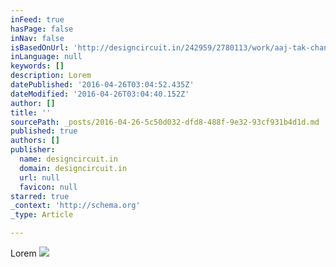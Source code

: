 ```yaml
---
inFeed: true
hasPage: false
inNav: false
isBasedOnUrl: 'http://designcircuit.in/242959/2780113/work/aaj-tak-channel-packaging'
inLanguage: null
keywords: []
description: Lorem
datePublished: '2016-04-26T03:04:52.435Z'
dateModified: '2016-04-26T03:04:40.152Z'
author: []
title: ''
sourcePath: _posts/2016-04-26-5c50d032-dfd8-488f-9e32-93cf931b4d1d.md
published: true
authors: []
publisher:
  name: designcircuit.in
  domain: designcircuit.in
  url: null
  favicon: null
starred: true
_context: 'http://schema.org'
_type: Article

---
```

Lorem
![](https://mir-s3-cdn-cf.behance.net/project_modules/disp/272c629446107.560cea7cbb273.jpg)